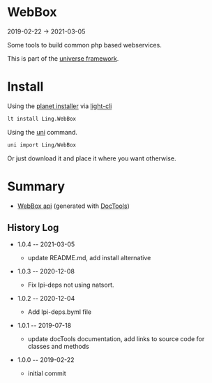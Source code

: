 WebBox
===========
2019-02-22 -> 2021-03-05



Some tools to build common php based webservices.  


This is part of the [universe framework](https://github.com/karayabin/universe-snapshot).


Install
==========
Using the [planet installer](https://github.com/lingtalfi/Light_PlanetInstaller) via [light-cli](https://github.com/lingtalfi/Light_Cli)
```bash
lt install Ling.WebBox
```

Using the [uni](https://github.com/lingtalfi/universe-naive-importer) command.
```bash
uni import Ling/WebBox
```

Or just download it and place it where you want otherwise.






Summary
===========
- [WebBox api](https://github.com/lingtalfi/WebBox/blob/master/doc/api/Ling/WebBox.md) (generated with [DocTools](https://github.com/lingtalfi/DocTools))






History Log
------------------

- 1.0.4 -- 2021-03-05

    - update README.md, add install alternative

- 1.0.3 -- 2020-12-08

    - Fix lpi-deps not using natsort.

- 1.0.2 -- 2020-12-04

    - Add lpi-deps.byml file

- 1.0.1 -- 2019-07-18

    - update docTools documentation, add links to source code for classes and methods

- 1.0.0 -- 2019-02-22

    - initial commit